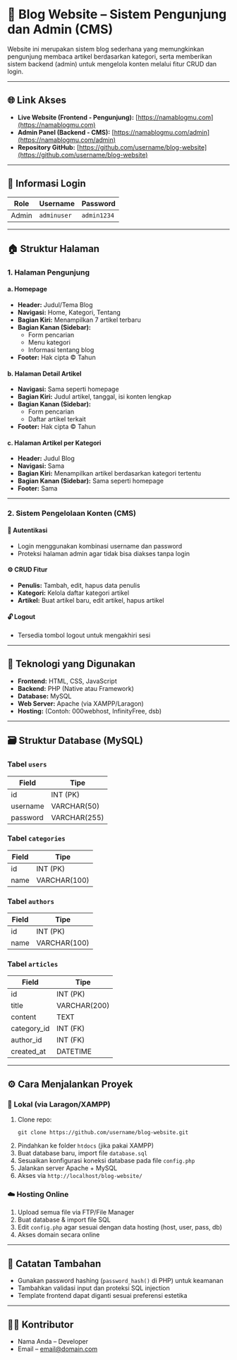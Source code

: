 
# 📝 Blog Website – Sistem Pengunjung dan Admin (CMS)

Website ini merupakan sistem blog sederhana yang memungkinkan pengunjung membaca artikel berdasarkan kategori, serta memberikan sistem backend (admin) untuk mengelola konten melalui fitur CRUD dan login.

---

## 🌐 Link Akses

- **Live Website (Frontend - Pengunjung):** [https://namablogmu.com](https://namablogmu.com)
- **Admin Panel (Backend - CMS):** [https://namablogmu.com/admin](https://namablogmu.com/admin)
- **Repository GitHub:** [https://github.com/username/blog-website](https://github.com/username/blog-website)

---

## 🔐 Informasi Login

| Role   | Username     | Password     |
|--------|--------------|--------------|
| Admin  | `adminuser`  | `admin1234`  |

---

## 🏠 Struktur Halaman

### 1. Halaman Pengunjung

#### a. Homepage
- **Header:** Judul/Tema Blog
- **Navigasi:** Home, Kategori, Tentang
- **Bagian Kiri:** Menampilkan 7 artikel terbaru
- **Bagian Kanan (Sidebar):** 
  - Form pencarian
  - Menu kategori
  - Informasi tentang blog
- **Footer:** Hak cipta © Tahun

#### b. Halaman Detail Artikel
- **Navigasi:** Sama seperti homepage
- **Bagian Kiri:** Judul artikel, tanggal, isi konten lengkap
- **Bagian Kanan (Sidebar):**
  - Form pencarian
  - Daftar artikel terkait
- **Footer:** Hak cipta © Tahun

#### c. Halaman Artikel per Kategori
- **Header:** Judul Blog
- **Navigasi:** Sama
- **Bagian Kiri:** Menampilkan artikel berdasarkan kategori tertentu
- **Bagian Kanan (Sidebar):** Sama seperti homepage
- **Footer:** Sama

---

### 2. Sistem Pengelolaan Konten (CMS)

#### 🔐 Autentikasi
- Login menggunakan kombinasi username dan password
- Proteksi halaman admin agar tidak bisa diakses tanpa login

#### ⚙️ CRUD Fitur
- **Penulis:** Tambah, edit, hapus data penulis
- **Kategori:** Kelola daftar kategori artikel
- **Artikel:** Buat artikel baru, edit artikel, hapus artikel

#### 🔓 Logout
- Tersedia tombol logout untuk mengakhiri sesi

---

## 💾 Teknologi yang Digunakan

- **Frontend:** HTML, CSS, JavaScript
- **Backend:** PHP (Native atau Framework)
- **Database:** MySQL
- **Web Server:** Apache (via XAMPP/Laragon)
- **Hosting:** (Contoh: 000webhost, InfinityFree, dsb)

---

## 🗃️ Struktur Database (MySQL)

### Tabel `users`
| Field        | Tipe          |
|--------------|---------------|
| id           | INT (PK)      |
| username     | VARCHAR(50)   |
| password     | VARCHAR(255)  |

### Tabel `categories`
| Field        | Tipe          |
|--------------|---------------|
| id           | INT (PK)      |
| name         | VARCHAR(100)  |

### Tabel `authors`
| Field        | Tipe          |
|--------------|---------------|
| id           | INT (PK)      |
| name         | VARCHAR(100)  |

### Tabel `articles`
| Field        | Tipe          |
|--------------|---------------|
| id           | INT (PK)      |
| title        | VARCHAR(200)  |
| content      | TEXT          |
| category_id  | INT (FK)      |
| author_id    | INT (FK)      |
| created_at   | DATETIME      |

---

## ⚙️ Cara Menjalankan Proyek

### 🔧 Lokal (via Laragon/XAMPP)
1. Clone repo:
   ```
   git clone https://github.com/username/blog-website.git
   ```
2. Pindahkan ke folder `htdocs` (jika pakai XAMPP)
3. Buat database baru, import file `database.sql`
4. Sesuaikan konfigurasi koneksi database pada file `config.php`
5. Jalankan server Apache + MySQL
6. Akses via `http://localhost/blog-website/`

### ☁️ Hosting Online
1. Upload semua file via FTP/File Manager
2. Buat database & import file SQL
3. Edit `config.php` agar sesuai dengan data hosting (host, user, pass, db)
4. Akses domain secara online

---

## 📌 Catatan Tambahan

- Gunakan password hashing (`password_hash()` di PHP) untuk keamanan
- Tambahkan validasi input dan proteksi SQL injection
- Template frontend dapat diganti sesuai preferensi estetika

---

## 👨‍💻 Kontributor

- Nama Anda – Developer
- Email – [email@domain.com](mailto:email@domain.com)
